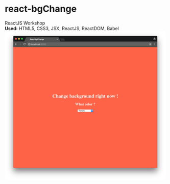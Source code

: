 # react-bgChange
ReactJS Workshop <br>
**Used:** HTML5, CSS3, JSX, ReactJS, ReactDOM, Babel <br>
<img src="img/preview.jpg" width="750">
